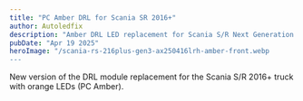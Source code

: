 ```yaml
---
title: "PC Amber DRL for Scania SR 2016+"
author: Autoledfix
description: "Amber DRL LED replacement for Scania S/R Next Generation 2016+"
pubDate: "Apr 19 2025"
heroImage: "/scania-rs-216plus-gen3-ax250416lrh-amber-front.webp
---
```


New version of the DRL module replacement for the Scania S/R 2016+ truck with orange LEDs (PC Amber).
